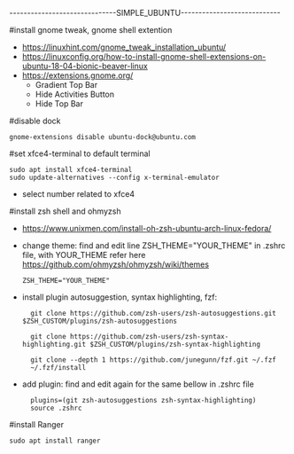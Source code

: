 ------------------------------SIMPLE_UBUNTU----------------------------

#install gnome tweak, gnome shell extention
- https://linuxhint.com/gnome_tweak_installation_ubuntu/
- https://linuxconfig.org/how-to-install-gnome-shell-extensions-on-ubuntu-18-04-bionic-beaver-linux
- https://extensions.gnome.org/
  + Gradient Top Bar 
  + Hide Activities Button 
  + Hide Top Bar
  
#disable dock

    gnome-extensions disable ubuntu-dock@ubuntu.com
    
#set xfce4-terminal to default terminal
 
    sudo apt install xfce4-terminal
    sudo update-alternatives --config x-terminal-emulator
    
  - select number related to xfce4
  
#install zsh shell and ohmyzsh
- https://www.unixmen.com/install-oh-zsh-ubuntu-arch-linux-fedora/

+ change theme: find and edit line ZSH_THEME="YOUR_THEME" in .zshrc file, with YOUR_THEME refer here https://github.com/ohmyzsh/ohmyzsh/wiki/themes

      ZSH_THEME="YOUR_THEME"
      
- install plugin autosuggestion, syntax highlighting, fzf:

        git clone https://github.com/zsh-users/zsh-autosuggestions.git $ZSH_CUSTOM/plugins/zsh-autosuggestions

        git clone https://github.com/zsh-users/zsh-syntax-highlighting.git $ZSH_CUSTOM/plugins/zsh-syntax-highlighting
        
        git clone --depth 1 https://github.com/junegunn/fzf.git ~/.fzf
        ~/.fzf/install
  
- add plugin: find and edit again for the same bellow in .zshrc file
  
        plugins=(git zsh-autosuggestions zsh-syntax-highlighting)
        source .zshrc
        
#install Ranger

    sudo apt install ranger
